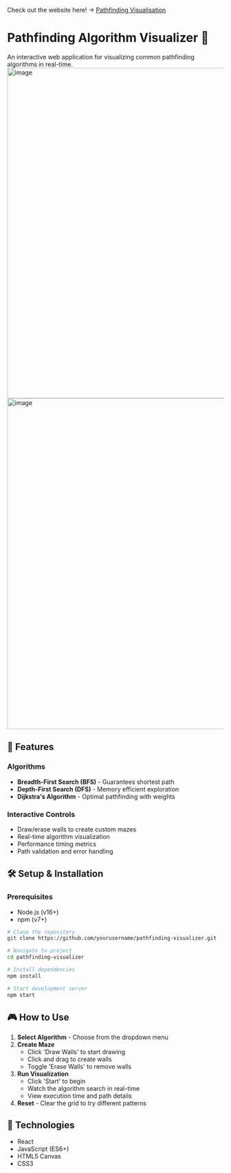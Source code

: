 Check out the website here! -> [Pathfinding Visualisation](pathfinding-visualisation.vercel.app)

# Pathfinding Algorithm Visualizer 🎯

An interactive web application for visualizing common pathfinding algorithms in real-time.
<img width="1103" height="766" alt="image" src="https://github.com/user-attachments/assets/a9f0b2d2-f880-4390-8ad7-72acc6e2b7f6" />
<img width="1145" height="767" alt="image" src="https://github.com/user-attachments/assets/991410fb-3e7d-4709-af12-4bb641d975f3" />

## 🚀 Features

### Algorithms
- **Breadth-First Search (BFS)** - Guarantees shortest path
- **Depth-First Search (DFS)** - Memory efficient exploration
- **Dijkstra's Algorithm** - Optimal pathfinding with weights

### Interactive Controls
- Draw/erase walls to create custom mazes
- Real-time algorithm visualization
- Performance timing metrics
- Path validation and error handling

## 🛠️ Setup & Installation

### Prerequisites
- Node.js (v16+)
- npm (v7+)

```bash
# Clone the repository
git clone https://github.com/yourusername/pathfinding-visualizer.git

# Navigate to project
cd pathfinding-visualizer

# Install dependencies
npm install

# Start development server
npm start
```

## 🎮 How to Use

1. **Select Algorithm** - Choose from the dropdown menu
2. **Create Maze** 
   - Click 'Draw Walls' to start drawing
   - Click and drag to create walls
   - Toggle 'Erase Walls' to remove walls
3. **Run Visualization**
   - Click 'Start' to begin
   - Watch the algorithm search in real-time
   - View execution time and path details
4. **Reset** - Clear the grid to try different patterns


## 🚀 Technologies
- React
- JavaScript (ES6+)
- HTML5 Canvas
- CSS3
